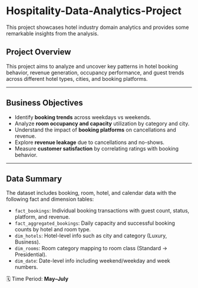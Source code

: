 # Hospitality-Data-Analytics-Project
This project showcases hotel industry domain analytics and provides some remarkable insights from the analysis. 

##  Project Overview

This project aims to analyze and uncover key patterns in hotel booking behavior, revenue generation, occupancy performance, and guest trends across different hotel types, cities, and booking platforms.

---

##  Business Objectives

- Identify **booking trends** across weekdays vs weekends.
- Analyze **room occupancy and capacity** utilization by category and city.
- Understand the impact of **booking platforms** on cancellations and revenue.
- Explore **revenue leakage** due to cancellations and no-shows.
- Measure **customer satisfaction** by correlating ratings with booking behavior.

---

##  Data Summary

The dataset includes booking, room, hotel, and calendar data with the following fact and dimension tables:

- `fact_bookings`: Individual booking transactions with guest count, status, platform, and revenue.
- `fact_aggregated_bookings`: Daily capacity and successful booking counts by hotel and room type.
- `dim_hotels`: Hotel-level info such as city and category (Luxury, Business).
- `dim_rooms`: Room category mapping to room class (Standard → Presidential).
- `dim_date`: Date-level info including weekend/weekday and week numbers.

🗓️ Time Period: **May–July**


